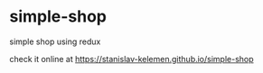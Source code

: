 # simple-shop

simple shop using redux

check it online at https://stanislav-kelemen.github.io/simple-shop